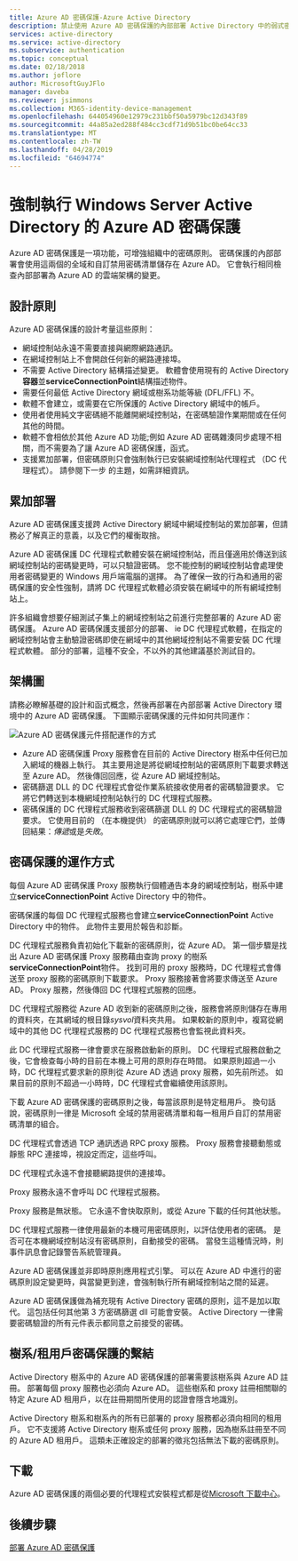 ```yaml
---
title: Azure AD 密碼保護-Azure Active Directory
description: 禁止使用 Azure AD 密碼保護的內部部署 Active Directory 中的弱式密碼
services: active-directory
ms.service: active-directory
ms.subservice: authentication
ms.topic: conceptual
ms.date: 02/18/2018
ms.author: joflore
author: MicrosoftGuyJFlo
manager: daveba
ms.reviewer: jsimmons
ms.collection: M365-identity-device-management
ms.openlocfilehash: 644054960e12979c231bbf50a5979bc12d343f89
ms.sourcegitcommit: 44a85a2ed288f484cc3cdf71d9b51bc0be64cc33
ms.translationtype: MT
ms.contentlocale: zh-TW
ms.lasthandoff: 04/28/2019
ms.locfileid: "64694774"
---
```

# <a name="enforce-azure-ad-password-protection-for-windows-server-active-directory"></a>強制執行 Windows Server Active Directory 的 Azure AD 密碼保護

Azure AD 密碼保護是一項功能，可增強組織中的密碼原則。 密碼保護的內部部署會使用這兩個的全域和自訂禁用密碼清單儲存在 Azure AD。 它會執行相同檢查內部部署為 Azure AD 的雲端架構的變更。

## <a name="design-principles"></a>設計原則

Azure AD 密碼保護的設計考量這些原則：

* 網域控制站永遠不需要直接與網際網路通訊。
* 在網域控制站上不會開啟任何新的網路連接埠。
* 不需要 Active Directory 結構描述變更。 軟體會使用現有的 Active Directory**容器**並**serviceConnectionPoint**結構描述物件。
* 需要任何最低 Active Directory 網域或樹系功能等級 (DFL/FFL) 不。
* 軟體不會建立，或需要在它所保護的 Active Directory 網域中的帳戶。
* 使用者使用純文字密碼絕不能離開網域控制站，在密碼驗證作業期間或在任何其他的時間。
* 軟體不會相依於其他 Azure AD 功能;例如 Azure AD 密碼雜湊同步處理不相關，而不需要為了讓 Azure AD 密碼保護，函式。
* 支援累加部署，但密碼原則只會強制執行已安裝網域控制站代理程式 （DC 代理程式）。 請參閱下一步 的主題，如需詳細資訊。

## <a name="incremental-deployment"></a>累加部署

Azure AD 密碼保護支援跨 Active Directory 網域中網域控制站的累加部署，但請務必了解真正的意義，以及它們的權衡取捨。

Azure AD 密碼保護 DC 代理程式軟體安裝在網域控制站，而且僅適用於傳送到該網域控制站的密碼變更時，可以只驗證密碼。 您不能控制的網域控制站會處理使用者密碼變更的 Windows 用戶端電腦的選擇。 為了確保一致的行為和通用的密碼保護的安全性強制，請將 DC 代理程式軟體必須安裝在網域中的所有網域控制站上。

許多組織會想要仔細測試子集上的網域控制站之前進行完整部署的 Azure AD 密碼保護。 Azure AD 密碼保護支援部分的部署、 ie DC 代理程式軟體，在指定的網域控制站會主動驗證密碼即使在網域中的其他網域控制站不需要安裝 DC 代理程式軟體。 部分的部署，這種不安全，不以外的其他建議基於測試目的。

## <a name="architectural-diagram"></a>架構圖

請務必瞭解基礎的設計和函式概念，然後再部署在內部部署 Active Directory 環境中的 Azure AD 密碼保護。 下圖顯示密碼保護的元件如何共同運作：

![Azure AD 密碼保護元件搭配運作的方式](./media/concept-password-ban-bad-on-premises/azure-ad-password-protection.png)

* Azure AD 密碼保護 Proxy 服務會在目前的 Active Directory 樹系中任何已加入網域的機器上執行。 其主要用途是將從網域控制站的密碼原則下載要求轉送至 Azure AD。 然後傳回回應，從 Azure AD 網域控制站。
* 密碼篩選 DLL 的 DC 代理程式會從作業系統接收使用者的密碼驗證要求。 它將它們轉送到本機網域控制站執行的 DC 代理程式服務。
* 密碼保護的 DC 代理程式服務收到密碼篩選 DLL 的 DC 代理程式的密碼驗證要求。 它使用目前的 （在本機提供） 的密碼原則就可以將它處理它們，並傳回結果：*傳遞*或是*失敗*。

## <a name="how-password-protection-works"></a>密碼保護的運作方式

每個 Azure AD 密碼保護 Proxy 服務執行個體通告本身的網域控制站，樹系中建立**serviceConnectionPoint** Active Directory 中的物件。

密碼保護的每個 DC 代理程式服務也會建立**serviceConnectionPoint** Active Directory 中的物件。 此物件主要用於報告和診斷。

DC 代理程式服務負責初始化下載新的密碼原則，從 Azure AD。 第一個步驟是找出 Azure AD 密碼保護 Proxy 服務藉由查詢 proxy 的樹系**serviceConnectionPoint**物件。 找到可用的 proxy 服務時，DC 代理程式會傳送至 proxy 服務的密碼原則下載要求。 Proxy 服務接著會將要求傳送至 Azure AD。 Proxy 服務，然後傳回 DC 代理程式服務的回應。

DC 代理程式服務從 Azure AD 收到新的密碼原則之後，服務會將原則儲存在專用的資料夾，在其網域的根目錄*sysvol*資料夾共用。 如果較新的原則中，複寫從網域中的其他 DC 代理程式服務的 DC 代理程式服務也會監視此資料夾。

此 DC 代理程式服務一律會要求在服務啟動新的原則。 DC 代理程式服務啟動之後，它會檢查每小時的目前在本機上可用的原則存在時間。 如果原則超過一小時，DC 代理程式要求新的原則從 Azure AD 透過 proxy 服務，如先前所述。 如果目前的原則不超過一小時時，DC 代理程式會繼續使用該原則。

下載 Azure AD 密碼保護的密碼原則之後，每當該原則是特定租用戶。 換句話說，密碼原則一律是 Microsoft 全域的禁用密碼清單和每一租用戶自訂的禁用密碼清單的組合。

DC 代理程式會透過 TCP 通訊透過 RPC proxy 服務。 Proxy 服務會接聽動態或靜態 RPC 連接埠，視設定而定，這些呼叫。

DC 代理程式永遠不會接聽網路提供的連接埠。

Proxy 服務永遠不會呼叫 DC 代理程式服務。

Proxy 服務是無狀態。 它永遠不會快取原則，或從 Azure 下載的任何其他狀態。

DC 代理程式服務一律使用最新的本機可用密碼原則，以評估使用者的密碼。 是否可在本機網域控制站沒有密碼原則，自動接受的密碼。 當發生這種情況時，則事件訊息會記錄警告系統管理員。

Azure AD 密碼保護並非即時原則應用程式引擎。 可以在 Azure AD 中進行的密碼原則設定變更時，與當變更到達，會強制執行所有網域控制站之間的延遲。

Azure AD 密碼保護做為補充現有 Active Directory 密碼的原則，這不是加以取代。 這包括任何其他第 3 方密碼篩選 dll 可能會安裝。 Active Directory 一律需要密碼驗證的所有元件表示都同意之前接受的密碼。

## <a name="foresttenant-binding-for-password-protection"></a>樹系/租用戶密碼保護的繫結

Active Directory 樹系中的 Azure AD 密碼保護的部署需要該樹系與 Azure AD 註冊。 部署每個 proxy 服務也必須向 Azure AD。 這些樹系和 proxy 註冊相關聯的特定 Azure AD 租用戶，以在註冊期間所使用的認證會隱含地識別。

Active Directory 樹系和樹系內的所有已部署的 proxy 服務都必須向相同的租用戶。 它不支援將 Active Directory 樹系或任何 proxy 服務，因為樹系註冊至不同的 Azure AD 租用戶。 這類未正確設定的部署的徵兆包括無法下載的密碼原則。

## <a name="download"></a>下載

Azure AD 密碼保護的兩個必要的代理程式安裝程式都是從[Microsoft 下載中心](https://www.microsoft.com/download/details.aspx?id=57071)。

## <a name="next-steps"></a>後續步驟
[部署 Azure AD 密碼保護](howto-password-ban-bad-on-premises-deploy.md)
